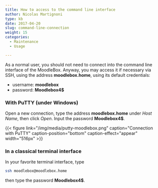 ```yaml
---
title: How to access to the command line interface
author: Nicolas Martignoni
type: kb
date: 2017-04-20
slug: command-line-connection
weight: 15
categories:
  - Maintenance
  - Usage

---
```

As a normal user, you should not need to connect into the command line interface of the MoodleBox. Anyway, you may access it if necessary via SSH, using the address __moodlebox.home__, using its default credentials:

  * username: __moodlebox__
  * password: __Moodlebox4$__

### With PuTTY (under Windows)

Open a new connection, type the address __moodlebox.home__ under _Host Name_, then click _Open_. Input the password __Moodlebox4$__.

{{< figure link="/img/media/putty-moodlebox.png" caption="Connection with PuTTY" caption-position="bottom" caption-effect="appear" width="516px" >}}

### In a classical terminal interface

In your favorite terminal interface, type

```bash
ssh moodlebox@moodlebox.home
```

then type the password __Moodlebox4$__.
